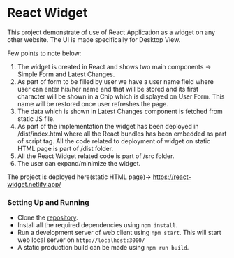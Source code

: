 # React Widget

This project demonstrate of use of React Application as a widget on any other website. The UI is made specifically for Desktop View.

Few points to note below: 
1. The widget is created in React and shows two main components -> Simple Form and Latest Changes.
2. As part of form to be filled by user we have a user name field where user can enter his/her name and that will
be stored and its first character will be shown in a Chip which is displayed on User Form. This name will be 
restored once user refreshes the page.
3. The data which is shown in Latest Changes component is fetched from static JS file.
4. As part of the implementation the widget has been deployed in /dist/index.html where all the React bundles has been embedded as part of script tag. All the code related to deployment of widget on static HTML page is part of /dist folder.
5. All the React Widget related code is part of /src folder.
6. The user can expand/minimize the widget.

The project is deployed here(static HTML page)-> https://react-widget.netlify.app/

### Setting Up and Running

- Clone the [repository](https://github.com/shantanutomar/react-widget.git).
- Install all the required dependencies using `npm install`.
- Run a development server of web client using `npm start`. This will start web local server on `http://localhost:3000/`
- A static production build can be made using `npm run build`.